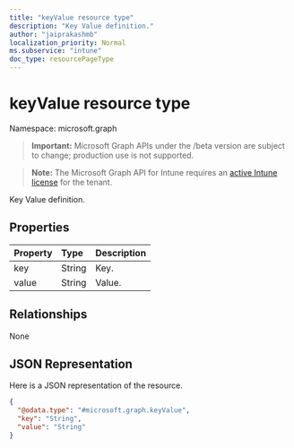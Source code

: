 ```yaml
---
title: "keyValue resource type"
description: "Key Value definition."
author: "jaiprakashmb"
localization_priority: Normal
ms.subservice: "intune"
doc_type: resourcePageType
---
```


# keyValue resource type

Namespace: microsoft.graph
> **Important:** Microsoft Graph APIs under the /beta version are subject to change; production use is not supported.

> **Note:** The Microsoft Graph API for Intune requires an [active Intune license](https://go.microsoft.com/fwlink/?linkid=839381) for the tenant.


Key Value definition.

## Properties
|Property|Type|Description|
|:---|:---|:---|
|key|String|Key.|
|value|String|Value.|

## Relationships
None

## JSON Representation
Here is a JSON representation of the resource.
<!-- {
  "blockType": "resource",
  "@odata.type": "microsoft.graph.keyValue"
}
-->
``` json
{
  "@odata.type": "#microsoft.graph.keyValue",
  "key": "String",
  "value": "String"
}
```
